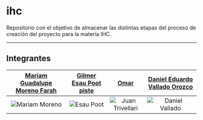 # ihc
Repositorio con el objetivo de almacenar las distintas etapas del proceso de creación del proyecto para la materia IHC.

------------
## Integrantes
| [Mariam Guadalupe Moreno Farah](https://github.com/Mariam-Moreno) | [Gilmer Esau Poot piste](https://github.com/Esau-Piste) | [Omar](https://github.com/Juan-Trivellari) | [Daniel Eduardo Vallado Orozco](https://github.com/DanielVallado) |
| :------------: | :------------: | :------------: | :------------: |
| <image src="img/mariam_moreno.png" alt="Mariam Moreno"></image> | <image src="img/esau_poot.jpg" alt="Esau Poot"></image> | <image src="img/juan_trivellari.jpg" alt="Juan Trivellari"></image> | <image src="img/daniel_vallado.jpeg" alt="Daniel Vallado"></image> | 
